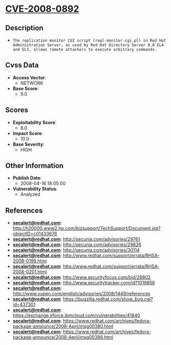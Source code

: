 
# [CVE-2008-0892](http://h20000.www2.hp.com/bizsupport/TechSupport/Document.jsp?objectID=c01433676)

## Description

- `The replication monitor CGI script (repl-monitor-cgi.pl) in Red Hat Administration Server, as used by Red Hat Directory Server 8.0 EL4 and EL5, allows remote attackers to execute arbitrary commands.`

## Cvss Data

- **Access Vector**:
  - NETWORK
- **Base Score**:
  - 9.0

## Scores

- **Exploitability Score**:
  - 8.0
- **Impact Score**:
  - 10.0
- **Base Severity**:
  - HIGH

## Other Information

- **Publish Date**:
  - 2008-04-16 18:05:00
- **Vulnerability Status**:
  - Analyzed

## References

- **secalert@redhat.com**: http://h20000.www2.hp.com/bizsupport/TechSupport/Document.jsp?objectID=c01433676
- **secalert@redhat.com**: http://secunia.com/advisories/29761
- **secalert@redhat.com**: http://secunia.com/advisories/29826
- **secalert@redhat.com**: http://secunia.com/advisories/30114
- **secalert@redhat.com**: http://www.redhat.com/support/errata/RHSA-2008-0199.html
- **secalert@redhat.com**: http://www.redhat.com/support/errata/RHSA-2008-0201.html
- **secalert@redhat.com**: http://www.securityfocus.com/bid/28802
- **secalert@redhat.com**: http://www.securitytracker.com/id?1019856
- **secalert@redhat.com**: http://www.vupen.com/english/advisories/2008/1449/references
- **secalert@redhat.com**: https://bugzilla.redhat.com/show_bug.cgi?id=437301
- **secalert@redhat.com**: https://exchange.xforce.ibmcloud.com/vulnerabilities/41840
- **secalert@redhat.com**: https://www.redhat.com/archives/fedora-package-announce/2008-April/msg00380.html
- **secalert@redhat.com**: https://www.redhat.com/archives/fedora-package-announce/2008-April/msg00386.html
